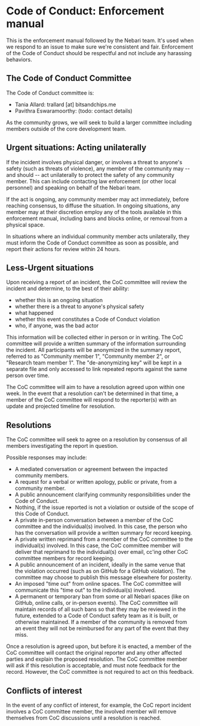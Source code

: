 # Code of Conduct: Enforcement manual

This is the enforcement manual followed by the Nebari team.
It's used when we respond to an issue to make sure we're consistent and fair.
Enforcement of the Code of Conduct should be respectful and not include any harassing behaviors.

## The Code of Conduct Committee

The Code of Conduct committee is:

* Tania Allard: trallard [at] bitsandchips.me
* Pavithra Eswaramoorthy: (todo: contact details)

As the community grows, we will seek to build a larger committee including members outside of the core development team.

## Urgent situations: Acting unilaterally

If the incident involves physical danger, or involves a threat to anyone's safety (such as threats of violence), any member of the community may -- and should -- act unilaterally to protect the safety of any community member.
This can include contacting law enforcement (or other local personnel) and speaking on behalf of the Nebari team.

If the act is ongoing, any community member may act immediately, before reaching consensus, to diffuse the situation.
In ongoing situations, any member may at their discretion employ any of the tools available in this enforcement manual, including bans and blocks online, or removal from a physical space.

In situations where an individual community member acts unilaterally, they must inform the Code of Conduct committee as soon as possible, and report their actions for review within 24 hours.

## Less-Urgent situations

Upon receiving a report of an incident, the CoC committee will review the incident and determine, to the best of their ability:

- whether this is an ongoing situation
- whether there is a threat to anyone's physical safety
- what happened
- whether this event constitutes a Code of Conduct violation
- who, if anyone, was the bad actor

This information will be collected either in person or in writing.
The CoC committee will provide a written summary of the information surrounding the incident.
All participants will be anonymized in the summary report, referred to as "Community member 1", "Community member 2", or "Research team member 1".
The "de-anonymizing key" will be kept in a separate file and only accessed to link repeated reports against the same person over time.

The CoC committee will aim to have a resolution agreed upon within one week.
In the event that a resolution can't be determined in that time, a member of the CoC committee will respond to the reporter(s) with an update and projected timeline for resolution.

## Resolutions

The CoC committee will seek to agree on a resolution by consensus of all members investigating the report in question.

Possible responses may include:

* A mediated conversation or agreement between the impacted community members.
* A request for a verbal or written apology, public or private, from a community member.
* A public announcement clarifying community responsibilities under the Code of Conduct.
* Nothing, if the issue reported is not a violation or outside of the scope of this Code of Conduct.
* A private in-person conversation between a member of the CoC committee and the individual(s) involved.
  In this case, the person who has the conversation will provide a written summary for record keeping.
* A private written reprimand from a member of the CoC committee to the individual(s) involved.
  In this case, the CoC committee member will deliver that reprimand to the individual(s) over email, cc'ing other CoC committee members for record keeping.
* A public announcement of an incident, ideally in the same venue that the violation occurred (such as on GitHub for a GitHub violation).
  The committee may choose to publish this message elsewhere for posterity.
* An imposed "time out" from online spaces.
  The CoC committee will communicate this "time out" to the individual(s) involved.
* A permanent or temporary ban from some or all Nebari spaces (like on GitHub, online calls, or in-person events).
  The CoC committee will maintain records of all such bans so that they may be reviewed in the future, extended to a Code of Conduct safety team as it is built, or otherwise maintained.
  If a member of the community is removed from an event they will not be reimbursed for any part of the event that they miss.

Once a resolution is agreed upon, but before it is enacted, a member of the CoC committee will contact the original reporter and any other affected parties and explain the proposed resolution.
The CoC committee member will ask if this resolution is acceptable, and must note feedback for the record.
However, the CoC committee is not required to act on this feedback.

## Conflicts of interest

In the event of any conflict of interest, for example, the CoC report incident involves a CoC committee member, the involved member will remove themselves from CoC discussions until a resolution is reached.
